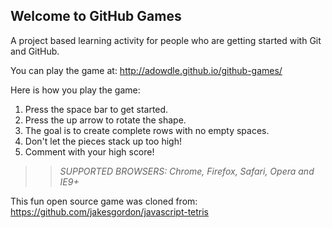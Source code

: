 ## Welcome to GitHub Games

A project based learning activity for people who are getting started with Git and GitHub.

You can play the game at: http://adowdle.github.io/github-games/

Here is how you play the game:
1. Press the space bar to get started.
2. Press the up arrow to rotate the shape.
3. The goal is to create complete rows with no empty spaces.
4. Don't let the pieces stack up too high!
5. Comment with your high score!

>> _*SUPPORTED BROWSERS*: Chrome, Firefox, Safari, Opera and IE9+_

This fun open source game was cloned from: https://github.com/jakesgordon/javascript-tetris
